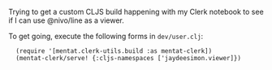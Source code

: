 Trying to get a custom CLJS build happening with my Clerk notebook to see if
I can use @nivo/line as a viewer.

To get going, execute the following forms in `dev/user.clj`:

```
  (require '[mentat.clerk-utils.build :as mentat-clerk])
  (mentat-clerk/serve! {:cljs-namespaces ['jaydeesimon.viewer]})
```

